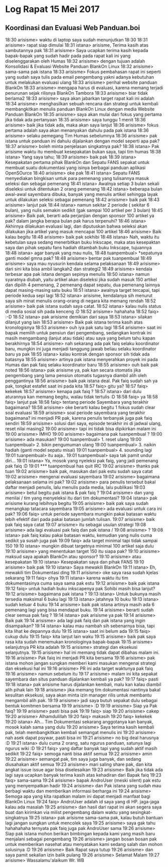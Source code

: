 # Log Rapat 15 Mei 2017
## Koordinasi dan Evaluasi Web Panduan.boi

18:30 arisisme> waktu di laptop saya sudah menunjutkan 18:30
18:31 arisisme> rapat siap dimulai
18:31 istana> arisisme, Terima kasih atas sambutannya pak
18:31 arisisme> Saya ucapkan terima kasih kepada bapak-bapak yang sudah hadir pada pada rapat kali ini yang diselenggarakan oleh Humas
18:32 arisisme> dengan tujuan adalah Konsolidasi & Evaluasi Website Panduan BlankOn Linux
18:32 arisisme> sama-sama pak istana
18:33 arisisme> Fokus pembahasan rapat ini seperti yang sudah saya tulis pada email pengembang yakni adanya kebutuhan untuk melakukan evaluasi ulang
18:33 arisisme> perihal website panduan BlankOn
18:33 arisisme> mengapa harus di evaluasi, karena memang terjadi penurunan sejak rilisnya BlankOn Tambora
18:33 arisisme> biar tidak berlama2
18:33 arisisme> saya akan jabarkan target rapat kali ini adalah
18:34 arisisme> menghasilkan sebuah rencana dan strategi untuk kembali membangkitkan menulis panduan BlankOn Linux dengan media Website Panduan BlankOn
18:35 arisisme> saya akan mulai dari fokus yang pertama jika tidak ada pertanyaan
18:35 arisisme> saya tunggu 1 menit
18:36 arisisme> baik jika tidak ada, maka akan saya lanjut
18:36 arisisme> fokus pertama adalah saya akan menanyakan dahulu pada pak istana
18:36 arisisme> selaku pemegang Tim Humas sebelumnya
18:36 arisisme> pak istana untuk panduan ini dahulu dijalankan dengan model seperti apa pak?
18:37 arisisme> boleh minta penjelasan singkatnya pak?
18:38 istana> Pak arisisme waktu itu membuat kesepakatan bukan saya, tapi tim humas
18:38 istana> Yang saya tahu;
18:39 arisisme> baik pak
18:39 istana> Kesepakatan pertama pihak BlankOn dan Sepatu FANS sepakat untuk membuat suatu dokumentasi yang isinya berbagai panduan aplikasi OpenSOurce
18:40 arisisme> oke pak
18:41 istana> Sepatu FANS menyediakan bingkisan untuk para pemenang yang tulisannya masuk seleksi dan sebagai pemenang
18:41 istana> Awalnya setiap 3 bulan sekali diseleksi untuk ditentukan 2 orang pemenang
18:42 istana> beberapa bulan awal-awal sayembara dibuka, banyak yang menulis artikel sehingga layak untuk dilakukan seleksi sebagai pemenang
18:42 arisisme> baik pak
18:43 arisisme> lanjut pak
18:44 istana> namun sekitar 2 periode ( sekitar 6 bulan), yang nulis semakin sedikit (gak sampai 100 artikel per 3 bulan)
18:45 arisisme> Baik pak, berarti ada perjanjian dengan sponsor 100 artikel ya pak? dalam jangka berapa bulan pak harus terpenuhi?
18:46 istana> Akhirnya dilakukan evaluasi lagi, dan diputuskan bahwa seleksi akan dilakukan jika artikel yang masuk mencapai 100 artikel
18:46 arisisme> Baik kalau begitu
18:48 arisisme> baik pak sokhibi
18:48 istana> Nah, waktu itu kebetulan saya sedang menerbitkan buku Inkscape, maka atas kesepaktan saya dan pihak sepatu fans hadiah ditambah buku Inkscape, tujuannya
18:48 istana> agar banyak yang mau nulis,
18:48 tuanpembual> *sepatunya ganti model gmna pak?
18:48 arisisme> bentar pak tuanpembual
18:49 arisisme> saya mau nyusurin kendala selama pelaksanaan
18:49 arisisme> dari sini kita bisa ambil langkah2 dan strategi2
18:49 arisisme> kendala terbesar apa pak istana dengan sepinya menulis
18:50 istana> namun syaratnya diubah, yaitu artikel akan diseleksi jika sudah masuk 150 artikel dan dipilih 4 pemenang, 2 pemenang dapat sepatu, dua pemenang lainnya dapat masing-masing satu buku
18:51 istana> awalnya target tercapai, tapi periode kedua sepi lagi
18:52 istana> arisisme, kendalanya sih menurut saya sih minat menulis orang-orang di negara kita memang rendah
18:52 arisisme> baik pak istana sudah saya catat.
18:52 istana> kalau nulis status di media sosial sih pada kenceng :D
18:52 arisisme> hahahaha
18:52 faiq> :-D
18:52 istana> pak arisisme demikian dari saya
18:53 istana> silakan dilanjut yang lain
18:53 arisisme> Baik pak istana terima kasih atas kronologisnya
18:53 arisisme> ouh iya pak satu lagi
18:54 arisisme> saat ini bapak memilih untuk pensiun dari pengembang, sedangkan kontrak ini masih mengambang (lanjut atau tidak) atau saya yang belum tahu kapan berakhirnya
18:54 arisisme> nah sekarang ada pak faiq selaku koordinator baru, mungkin ini juga menjadi tanggung jawab beliau selaku koordinator baru ya pak
18:55 istana> kalau kontrak dengan sponsor sih tidak ada batasnya
18:55 arisisme> artinya pak istana menyerahkan proyek ini pada Humas dan pak faiq selaku koordinator baru
18:55 arisisme> ouh baik pak noted
18:56 istana> pak arisisme ya, pak kan secara otomatis jika pengembang yang lama pensiun otomatis tugasnya diambil alih oleh penggantinya
18:56 arisisme> baik pak istana deal. Pak faiq sudah sah ya pak, tongkat estafet saat ini pada kita
18:57 faiq> gitu ya?
18:57 faiq> kekekek
18:57 arisisme> kenapa pak faiq ?
18:57 istana> dari dulu aturannya kan memang begitu, walau tidak tertulis :D
18:58 faiq> ya
18:58 faiq> lanjut pak
18:58 faiq> tentang periode Sayembara yang terakhir bagaimana?
18:58 arisisme> oke berarti kalau begitu 1 fokus sudah clear soal evaluasi
18:59 arisisme> soal periode sayembara yang terakhir bagaimana? ini menjadi PR pak, karena penulis terbanyak juga pak faiq sendiri
18:59 arisisme> solusi dari saya, episode terakhir ini di jadwal ulang, reset nilai masing2
19:00 arisisme> tapi ini tidak bisa dipikirkan malam ini
19:00 arisisme> IMHO
19:00 arisisme> bagaimana pak tuanpembual ?
19:00 arisisme> ada masukan?
19:00 tuanpembual> 1. reset ulang
19:00 tuanpembual> 2. bikin pengumuman ulang
19:00 tuanpembual> 3. naikin hadiah (ganti model sepatu misal)
19:01 tuanpembual> 4. sounding lagi
19:01 tuanpembual> itu aaja..
19:01 tuanpembual> saya tak pamit undur diri...
19:01 istana> Ya, mosok yang nyeleksi pak faig, yang jadi pemenang pak faiq :D
19:01 *** tuanpembual has quit IRC
19:02 arisisme> thanks pak tuan
19:02 arisisme> baik pak, masukan dari pak estu sudah saya catat
19:02 arisisme> mengenai evaluasi sayembara
19:02 arisisme> bagaimana pelaksanaan selama ini pak?
19:02 arisisme> para penulis tersebut bakal daftar menjadi penulis, lalu menulis pada media, lalu publikasi
19:03 arisisme> betul begitu pak istana & pak faiq ?
19:04 arisisme> dan yang menilai / tim yang menyeleksi itu dari tim dokumentasi?
19:04 istana> pak arisisme kurang lebihnya begitu
19:05 arisisme> baik pak saya sudah menangkap tatacara sayembara
19:05 arisisme> ada evaluasi untuk cara ini pak?
19:06 faiq> untuk periode sayembara mungkin pakai batasan waktu lebih efektif dari pada pakai batasan jumlah tulisan.
19:07 arisisme> baik pak faiq saya catat
19:07 arisisme> itu sebagai usulan strategi
19:08 arisisme> ada lagi evaluasi pak faiq dan pak istana /
19:08 arisisme> ?
19:08 istana> pak faiq kalau pakai batasan waktu, kemudian yang nulis cuma sedikit ya susah juga pak
19:09 faiq> ada target minimal tapi tidak sampai 150
19:10 istana> mungkin dibuat targetnya minimal 100 artikel saja dulu
19:10 arisisme> yang menentukan target 150 itu siapa pak?
19:10 arisisme> maksud saya apakah BlankOn atau sponsor?
19:10 arisisme> atau kesepakatan
19:10 istana> Kesepakatan saya dan pihak FANS
19:10 arisisme> baik pak
19:10 istana> Saya mewakili BlankOn
19:11 istana> Eh, mewakili tim Dokumentasi ding
19:11 arisisme> oke saya rasa sudah kjelas sekarang
19:11 faiq> ohya
19:11 istana> karena waktu itu tim dokumentasinya cuma saya sama pak estu
19:12 arisisme> baik pak istana
19:12 faiq> untuk hadiah buku inkscapenya pak Sohibi masih bisa lanjut?
19:12 arisisme> bagaimana pak istana ?
19:13 istana> Untuk bukunya masih tersedia maksimal 6 buku lagi
19:13 istana> jatahnya 10 buku
19:13 istana> sudah keluar 4 buku
19:14 arisisme> baik pak istana artinya masih ada 6 pemenang lagi yang bisa mendapat buku.
19:14 arisisme> berarti sudah clear semua pak faiq ?
19:14 istana> pak arisisme ya pak
19:14 arisisme> Baik pak
19:14 arisisme> ada lagi pak faiq dan pak istana yang ingin disampaikan?
19:14 istana> kalau mau nambah sih sebenarnya bisa, tapi kita lihat ke depannya dulu
19:15 istana> saat ini belum ada
19:15 faiq> cukup dulu
19:15 faiq> kita lanjut lain waku
19:15 arisisme> baik pak saya rasa kita sudah menemukan kronologinya bapak-bapak
19:15 arisisme> selanjutnya PR kita adalah
19:15 arisisme> strategi dan eksekusi selanjutnya.
19:15 arisisme> hal ini memang tidak dapat dibahas malam ini.
19:16 arisisme> Pak faiq ini menjadi PR kita bersama
19:16 arisisme> pak istana mohon jangan sungkan memberi kami masukan mengenai strategi dan eksekusi hal ini
19:16 arisisme> PR ini ada target waktunya pak faiq
19:16 arisisme> namun sebelum itu
19:17 arisisme> malam ini kita sepakat sayembara dan situs panduan dijalankan kembali ya pak?
19:17 faiq> pasti
19:18 istana> pak arisisme harus dijalankan kembali, malu kan kalau diambil alih pihak lain
19:18 arisisme> jika memang tim dokumentasi nantinya bakal kesulitan eksekusi, saya akan minta izin manager rilis untuk membantu mengambil alih pak.
19:19 arisisme> jadi saya butuh sepakat dulu sebagai bentuk komitmen bersama
19:19 arisisme> :D
19:19 arisisme> Siap ya Pak faiq?
19:19 arisisme> pasti bisa pak
19:19 faiq> siap
19:20 arisisme> cakep
19:20 arisisme> Alhamdulillah
19:20 faiq> makasih
19:20 faiq> kekekek
19:20 istana> Ah... Tim Dokumentasi sekarang anggotanya kan banyak, mosok kalah sama yang dulu
19:20 arisisme> Saya terima kasih kembali pak, telah membangkitkan kembali semangat menulis ini
19:20 arisisme> nah asek dapat psywar, pasti bisa ini
19:21 arisisme> no big deal harusnya :D
19:21 istana> dulu cuma 2 orang, satu ngurus panduan, satunya lagi ngurus wiki :D
19:21 faiq> yang daftar banyak tapi yang sudah aktif masih sedikit
19:22 faiq> semoga nanti bisa aktif semua
19:22 arisisme> amin
19:22 arisisme> semangat pak, tim saya juga banyak, dan sedang diusahakan aktif semua
19:23 arisisme> mari saling share pak, dan kita angkat issue issue agar bisa diselesaikan
19:23 arisisme> Baik jika tidak ada lagi saya ucapkan banyak terima kasih atas kehadiran dari Bapak faiq
19:23 faiq> sama-sama
19:24 arisisme> bapak AndroUser (meski silent) pak estu yang menyempatkan hadir
19:24 arisisme> dan Pak istana yang sudah mau berbagi waktu dan memberikan informasi berharga ini
19:24 arisisme> Semoga apa yang kita rapatkan malam ini dapat menjadi manfaat bagi BlankOn Linux
19:24 faiq> AndroUser adalah id saya yang di HP. jaga-jaga kalau ada masalah
19:25 arisisme> dan hasil dari rapat ini akan segera saya buat dan kirimkan via milist pengembang dalam waktu yang sesingkat-singkatnya
19:25 istana> pak arisisme sama-sama pak, kalau butuh bantuan lagi jangan sungkan untuk mencolek saya
19:25 arisisme> saya gak tahu hahahahaha ternyata pak faiq juga pak AndroUser sama
19:26 arisisme> Siap pak istana mohon berikan bimbingan kepada kami yang masih baru menjalani sebagai pengembang
19:26 arisisme> jangan bosan bosan pak untuk memberikan nasehat atau menyatakan kami sedang salah dan mohon solusinya :D
19:26 arisisme> Baik Rapat saya tutup
19:26 arisisme> dan saya pamit sekalian izin balik pulang
19:26 arisisme> Selamat Malam
19:27 arisisme> Wassalamu'alaikum Wr. WB 
